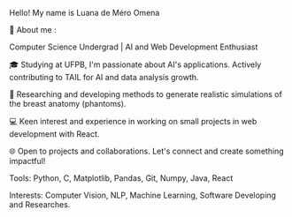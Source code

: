 Hello! My name is Luana de Méro Omena

🍂 About me :

Computer Science Undergrad | AI and Web Development Enthusiast

🎓 Studying at UFPB, I'm passionate about AI's applications. Actively contributing to TAIL for AI and data analysis growth.

🔬 Researching and developing methods to generate realistic simulations of the breast anatomy (phantoms). 

💻 Keen interest and experience in working on small projects in web development with React.

🌐 Open to projects and collaborations. Let's connect and create something impactful!

Tools: Python, C, Matplotlib, Pandas, Git, Numpy, Java, React

Interests:  Computer Vision, NLP, Machine Learning, Software Developing and Researches.





